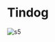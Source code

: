 # Tindog

![s5](https://user-images.githubusercontent.com/91794397/227734721-f2255b59-6f3c-4119-b0e9-69e740533455.png)
